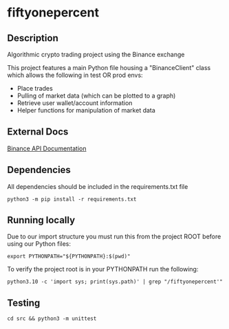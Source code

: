 # fiftyonepercent


## Description
Algorithmic crypto trading project using the Binance exchange

This project features a main Python file housing a "BinanceClient" class which allows the following in test OR prod envs:
- Place trades
- Pulling of market data (which can be plotted to a graph)
- Retrieve user wallet/account information
- Helper functions for manipulation of market data


## External Docs
[Binance API Documentation](https://binance-docs.github.io/apidocs)


## Dependencies
All dependencies should be included in the requirements.txt file

`python3 -m pip install -r requirements.txt`

## Running locally
Due to our import structure you must run this from the project ROOT before using our Python files:

`export PYTHONPATH="${PYTHONPATH}:$(pwd)"`

To verify the project root is in your PYTHONPATH run the following:

`python3.10 -c 'import sys; print(sys.path)' | grep "/fiftyonepercent'"`

## Testing

`cd src && python3 -m unittest`